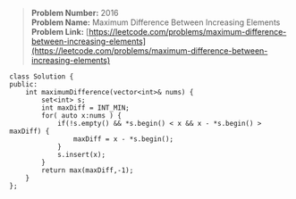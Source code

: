 > **Problem Number:** 2016 <br>
> **Problem Name:** Maximum Difference Between Increasing Elements <br>
> **Problem Link:** [https://leetcode.com/problems/maximum-difference-between-increasing-elements](https://leetcode.com/problems/maximum-difference-between-increasing-elements) <br>

    class Solution {
    public:
        int maximumDifference(vector<int>& nums) {
            set<int> s;
            int maxDiff = INT_MIN;
            for( auto x:nums ) {
                if(!s.empty() && *s.begin() < x && x - *s.begin() > maxDiff) {
                    maxDiff = x - *s.begin();
                }
                s.insert(x);
            }
            return max(maxDiff,-1);
        }
    };
